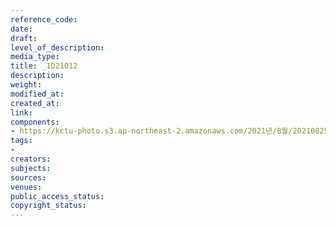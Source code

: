 ```yaml
---
reference_code: 
date: 
draft: 
level_of_description: 
media_type: 
title: _1D21012
description: 
weight: 
modified_at: 
created_at: 
link: 
components:
- https://kctu-photo.s3.ap-northeast-2.amazonaws.com/2021년/8월/20210825_하반기+총파업+대장정_대구/_1D21012.jpg
tags:
- 
creators: 
subjects: 
sources: 
venues: 
public_access_status: 
copyright_status: 
---
```

